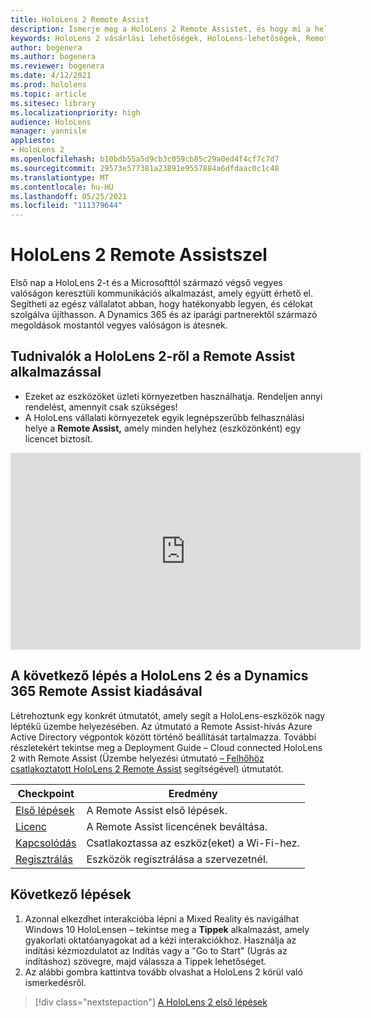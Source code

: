 ```yaml
---
title: HoloLens 2 Remote Assist
description: Ismerje meg a HoloLens 2 Remote Assistet, és hogy mi a helyzet a sajátja leszerzése után.
keywords: HoloLens 2 vásárlási lehetőségek, HoloLens-lehetőségek, Remote Assist
author: bogenera
ms.author: bogenera
ms.reviewer: bogenera
ms.date: 4/12/2021
ms.prod: hololens
ms.topic: article
ms.sitesec: library
ms.localizationpriority: high
audience: HoloLens
manager: yannisle
appliesto:
- HoloLens 2
ms.openlocfilehash: b10bdb55a5d9cb3c059cb85c29a0ed4f4cf7c7d7
ms.sourcegitcommit: 29573e577381a23891e9557884a6dfdaac0c1c48
ms.translationtype: MT
ms.contentlocale: hu-HU
ms.lasthandoff: 05/25/2021
ms.locfileid: "111379644"
---
```

# <a name="hololens-2-with-remote-assist"></a>HoloLens 2 Remote Assistszel

Első nap a HoloLens 2-t és a Microsofttól származó végső vegyes valóságon keresztüli kommunikációs alkalmazást, amely együtt érhető el. Segítheti az egész vállalatot abban, hogy hatékonyabb legyen, és célokat szolgálva újíthasson. A Dynamics 365 és az iparági partnerektől származó megoldások mostantól vegyes valóságon is átesnek.

## <a name="learn-about-hololens-2-with-remote-assist"></a>Tudnivalók a HoloLens 2-ről a Remote Assist alkalmazással
- Ezeket az eszközöket üzleti környezetben használhatja. Rendeljen annyi rendelést, amennyit csak szükséges!
- A HoloLens vállalati környezetek egyik legnépszerűbb felhasználási helye a **Remote Assist,** amely minden helyhez (eszközönként) egy licencet biztosít.

<iframe width="560" height="315" src="https://www.youtube.com/embed/d3YT8j0yYl0" frameborder="0" allow="accelerometer; autoplay; clipboard-write; encrypted-media; gyroscope; picture-in-picture" allowfullscreen></iframe>

## <a name="heres-what-to-do-next-with-the-hololens-2-with-dynamics-365-remote-assist-edition"></a>A következő lépés a HoloLens 2 és a Dynamics 365 Remote Assist kiadásával

Létrehoztunk egy konkrét útmutatót, amely segít a HoloLens-eszközök nagy léptékű üzembe helyezésében. Az útmutató a Remote Assist-hívás Azure Active Directory végpontok között történő beállítását tartalmazza. További részletekért tekintse meg a Deployment Guide – Cloud connected HoloLens 2 with Remote Assist (Üzembe helyezési útmutató [– Felhőhöz csatlakoztatott HoloLens 2 Remote Assist](hololens2-cloud-connected-overview.md) segítségével) útmutatót.

| Checkpoint  | Eredmény                                |
|-------------|----------------------------------------|
| [Első lépések](https://docs.microsoft.com/dynamics365/mixed-reality/remote-assist/overview-hololens) | A Remote Assist első lépések.        |
| [Licenc](https://docs.microsoft.com/dynamics365/mixed-reality/remote-assist/deploy-remote-assist#add-and-assign-licenses)     | A Remote Assist licencének beváltása.      |
| [Kapcsolódás](https://docs.microsoft.com/hololens/hololens-network)     | Csatlakoztassa az eszköz(eket) a Wi-Fi-hez.       |
| [Regisztrálás](https://docs.microsoft.com/hololens/hololens-enroll-mdm)      | Eszközök regisztrálása a szervezetnél. |

## <a name="next-steps"></a>Következő lépések

1. Azonnal elkezdhet interakcióba lépni a Mixed Reality és navigálhat Windows 10 HoloLensen – tekintse meg a **Tippek** alkalmazást, amely gyakorlati oktatóanyagokat ad a kézi interakciókhoz. Használja az indítási kézmozdulatot az Indítás vagy a "Go to Start" (Ugrás az indításhoz) szövegre, majd válassza a Tippek lehetőséget.
1. Az alábbi gombra kattintva tovább olvashat a HoloLens 2 körül való ismerkedésről.

> [!div class="nextstepaction"]
> [A HoloLens 2 első lépések](hololens2-basic-usage.md)